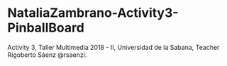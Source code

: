 # NataliaZambrano-Activity3-PinballBoard
Activity 3, Taller Multimedia 2018 - II, Universidad de la Sabana, Teacher Rigoberto Sáenz @rsaenzi.
